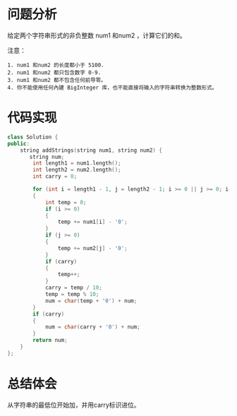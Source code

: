 # 问题分析
给定两个字符串形式的非负整数 num1 和num2 ，计算它们的和。

注意：

	1. num1 和num2 的长度都小于 5100.
	2. num1 和num2 都只包含数字 0-9.
	3. num1 和num2 都不包含任何前导零。
	4. 你不能使用任何內建 BigInteger 库，也不能直接将输入的字符串转换为整数形式。
# 代码实现
```C++
class Solution {
public:
    string addStrings(string num1, string num2) {
       string num;
        int length1 = num1.length();
        int length2 = num2.length();
        int carry = 0;

        for (int i = length1 - 1, j = length2 - 1; i >= 0 || j >= 0; i--, j--)
        {
            int temp = 0;
            if (i >= 0)
            {
                temp += num1[i] - '0';
            }
            if (j >= 0)
            {
                temp += num2[j] - '0';
            }
            if (carry)
            {
                temp++;
            }
            carry = temp / 10;
            temp = temp % 10;
            num = char(temp + '0') + num;
        }
        if (carry)
        {
            num = char(carry + '0') + num;
        }
        return num;
    } 
};
```
# 总结体会
从字符串的最低位开始加，并用carry标识进位。